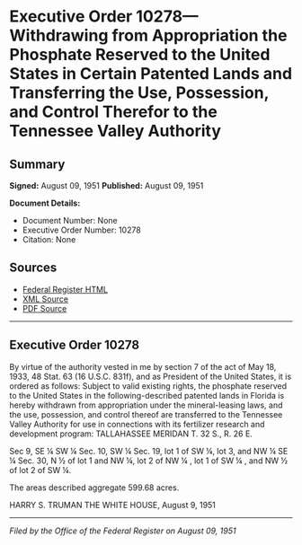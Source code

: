# Executive Order 10278—Withdrawing from Appropriation the Phosphate Reserved to the United States in Certain Patented Lands and Transferring the Use, Possession, and Control Therefor to the Tennessee Valley Authority

## Summary

**Signed:** August 09, 1951
**Published:** August 09, 1951

**Document Details:**
- Document Number: None
- Executive Order Number: 10278
- Citation: None

## Sources
- [Federal Register HTML](https://www.presidency.ucsb.edu/documents/executive-order-10278-withdrawing-from-appropriation-the-phosphate-reserved-the-united)
- [XML Source](None)
- [PDF Source](None)

---

## Executive Order 10278

By virtue of the authority vested in me by section 7 of the act of May 18, 1933, 48 Stat. 63 (16 U.S.C. 831f), and as President of the United States, it is ordered as follows:
Subject to valid existing rights, the phosphate reserved to the United States in the following-described patented lands in Florida is hereby withdrawn from appropriation under the mineral-leasing laws, and the use, possession, and control thereof are transferred to the Tennessee Valley Authority for use in connections with its fertilizer research and development program:
TALLAHASSEE MERIDAN
T. 32 S., R. 26 E.

Sec 9, SE ¼ SW ¼
Sec. 10, SW ¼
Sec. 19, lot 1 of SW ¼, lot 3, and NW ¼ SE ¼
Sec. 30, N ½ of lot 1 and NW ¼, lot 2 of NW ¼ , lot 1 of SW ¼ , and NW ½ of lot 2 of SW ¼.

The areas described aggregate 599.68 acres.

HARRY S. TRUMAN
THE WHITE HOUSE,
August 9, 1951

---

*Filed by the Office of the Federal Register on August 09, 1951*
